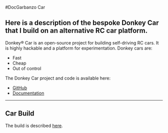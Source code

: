 #DocGarbanzo Car

Here is a description of the bespoke Donkey Car that I build on an alternative
RC car platform. 
----

Donkey&reg; Car is an open-source project for building self-driving RC cars. 
It is highly hackable and a platform for experimentation. Donkey cars are:

* Fast
* Cheap
* Out of control

The Donkey Car project and code is available here:

* [GitHub](https://github.com/autorope/donkeycar)
* [Documentation](https://docs.donkeycar.com)

---------

## Car Build
The build is described [here](buggy.md). 

